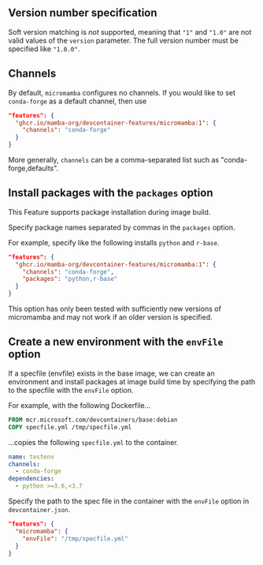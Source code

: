## Version number specification

Soft version matching is *not* supported, meaning that `"1"` and `"1.0"` are not
valid values of the `version` parameter. The full version number must be specified
like `"1.0.0"`.

## Channels

By default, `micromamba` configures no channels. If you would like to set `conda-forge`
as a default channel, then use

```json
"features": {
  "ghcr.io/mamba-org/devcontainer-features/micromamba:1": {
    "channels": "conda-forge"
  }
}
```

More generally, `channels` can be a comma-separated list such as "conda-forge,defaults".

## Install packages with the `packages` option

This Feature supports package installation during image build.

Specify package names separated by commas in the `packages` option.

For example, specify like the following installs `python` and `r-base`.

```json
"features": {
  "ghcr.io/mamba-org/devcontainer-features/micromamba:1": {
    "channels": "conda-forge",
    "packages": "python,r-base"
  }
}
```

This option has only been tested with sufficiently new versions of micromamba
and may not work if an older version is specified.

## Create a new environment with the `envFile` option

If a specfile (envfile) exists in the base image,
we can create an environment and install packages at image build time
by specifying the path to the specfile with the `envFile` option.

For example, with the following Dockerfile...

```dockerfile
FROM mcr.microsoft.com/devcontainers/base:debian
COPY specfile.yml /tmp/specfile.yml
```

...copies the following `specfile.yml` to the container.

```yml
name: testenv
channels:
  - conda-forge
dependencies:
  - python >=3.6,<3.7
```

Specify the path to the spec file in the container with the `envFile` option in `devcontainer.json`.

```json
"features": {
  "micromamba": {
    "envFile": "/tmp/specfile.yml"
  }
}
```
